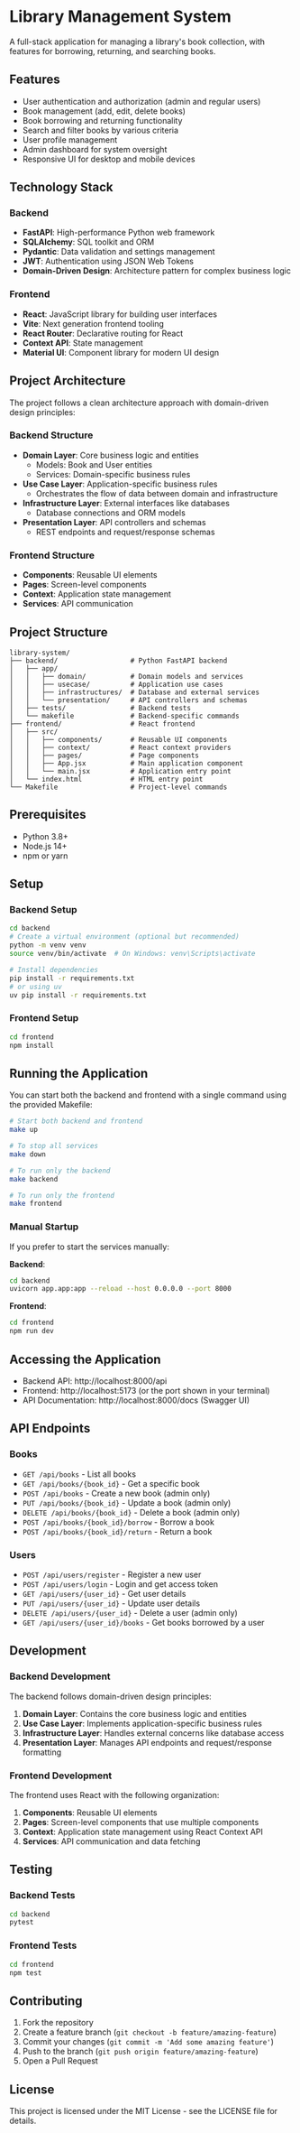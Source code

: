 # Library Management System

A full-stack application for managing a library's book collection, with features for borrowing, returning, and searching books.

## Features

- User authentication and authorization (admin and regular users)
- Book management (add, edit, delete books)
- Book borrowing and returning functionality
- Search and filter books by various criteria
- User profile management
- Admin dashboard for system oversight
- Responsive UI for desktop and mobile devices

## Technology Stack

### Backend
- **FastAPI**: High-performance Python web framework
- **SQLAlchemy**: SQL toolkit and ORM
- **Pydantic**: Data validation and settings management
- **JWT**: Authentication using JSON Web Tokens
- **Domain-Driven Design**: Architecture pattern for complex business logic

### Frontend
- **React**: JavaScript library for building user interfaces
- **Vite**: Next generation frontend tooling
- **React Router**: Declarative routing for React
- **Context API**: State management
- **Material UI**: Component library for modern UI design

## Project Architecture

The project follows a clean architecture approach with domain-driven design principles:

### Backend Structure
- **Domain Layer**: Core business logic and entities
  - Models: Book and User entities
  - Services: Domain-specific business rules
- **Use Case Layer**: Application-specific business rules
  - Orchestrates the flow of data between domain and infrastructure
- **Infrastructure Layer**: External interfaces like databases
  - Database connections and ORM models
- **Presentation Layer**: API controllers and schemas
  - REST endpoints and request/response schemas

### Frontend Structure
- **Components**: Reusable UI elements
- **Pages**: Screen-level components
- **Context**: Application state management
- **Services**: API communication

## Project Structure

```
library-system/
├── backend/                  # Python FastAPI backend
│   ├── app/
│   │   ├── domain/           # Domain models and services
│   │   ├── usecase/          # Application use cases
│   │   ├── infrastructures/  # Database and external services
│   │   └── presentation/     # API controllers and schemas
│   ├── tests/                # Backend tests
│   └── makefile              # Backend-specific commands
├── frontend/                 # React frontend
│   ├── src/
│   │   ├── components/       # Reusable UI components
│   │   ├── context/          # React context providers
│   │   ├── pages/            # Page components
│   │   ├── App.jsx           # Main application component
│   │   └── main.jsx          # Application entry point
│   └── index.html            # HTML entry point
└── Makefile                  # Project-level commands
```

## Prerequisites

- Python 3.8+
- Node.js 14+
- npm or yarn

## Setup

### Backend Setup

```bash
cd backend
# Create a virtual environment (optional but recommended)
python -m venv venv
source venv/bin/activate  # On Windows: venv\Scripts\activate

# Install dependencies
pip install -r requirements.txt
# or using uv
uv pip install -r requirements.txt
```

### Frontend Setup

```bash
cd frontend
npm install
```

## Running the Application

You can start both the backend and frontend with a single command using the provided Makefile:

```bash
# Start both backend and frontend
make up

# To stop all services
make down

# To run only the backend
make backend

# To run only the frontend
make frontend
```

### Manual Startup

If you prefer to start the services manually:

**Backend**:
```bash
cd backend
uvicorn app.app:app --reload --host 0.0.0.0 --port 8000
```

**Frontend**:
```bash
cd frontend
npm run dev
```

## Accessing the Application

- Backend API: http://localhost:8000/api
- Frontend: http://localhost:5173 (or the port shown in your terminal)
- API Documentation: http://localhost:8000/docs (Swagger UI)

## API Endpoints

### Books

- `GET /api/books` - List all books
- `GET /api/books/{book_id}` - Get a specific book
- `POST /api/books` - Create a new book (admin only)
- `PUT /api/books/{book_id}` - Update a book (admin only)
- `DELETE /api/books/{book_id}` - Delete a book (admin only)
- `POST /api/books/{book_id}/borrow` - Borrow a book
- `POST /api/books/{book_id}/return` - Return a book

### Users

- `POST /api/users/register` - Register a new user
- `POST /api/users/login` - Login and get access token
- `GET /api/users/{user_id}` - Get user details
- `PUT /api/users/{user_id}` - Update user details
- `DELETE /api/users/{user_id}` - Delete a user (admin only)
- `GET /api/users/{user_id}/books` - Get books borrowed by a user

## Development

### Backend Development

The backend follows domain-driven design principles:

1. **Domain Layer**: Contains the core business logic and entities
2. **Use Case Layer**: Implements application-specific business rules
3. **Infrastructure Layer**: Handles external concerns like database access
4. **Presentation Layer**: Manages API endpoints and request/response formatting

### Frontend Development

The frontend uses React with the following organization:

1. **Components**: Reusable UI elements
2. **Pages**: Screen-level components that use multiple components
3. **Context**: Application state management using React Context API
4. **Services**: API communication and data fetching

## Testing

### Backend Tests

```bash
cd backend
pytest
```

### Frontend Tests

```bash
cd frontend
npm test
```

## Contributing

1. Fork the repository
2. Create a feature branch (`git checkout -b feature/amazing-feature`)
3. Commit your changes (`git commit -m 'Add some amazing feature'`)
4. Push to the branch (`git push origin feature/amazing-feature`)
5. Open a Pull Request

## License

This project is licensed under the MIT License - see the LICENSE file for details.
